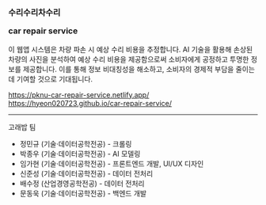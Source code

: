 <h3>수리수리차수리

car repair service</h3>

이 웹앱 시스템은 차량 파손 시 예상 수리 비용을 추정합니다. AI 기술을 활용해 손상된 차량의 사진을 분석하여 예상 수리 비용을 제공함으로써 소비자에게 공정하고 투명한 정보를 제공합니다. 이를 통해 정보 비대칭성을 해소하고, 소비자의 경제적 부담을 줄이는 데 기여할 것으로 기대됩니다.

https://pknu-car-repair-service.netlify.app/
https://hyeon020723.github.io/car-repair-service/

---

고래밥 팀

- 정민규 (기술·데이터공학전공) - 크롤링
- 박종우 (기술·데이터공학전공) - AI 모델링
- 임가현 (기술·데이터공학전공) - 프론트엔드 개발, UI/UX 디자인
- 신준성 (기술·데이터공학전공) - 데이터 전처리
- 배수정 (산업경영공학전공) - 데이터 전처리
- 문동욱 (기술·데이터공학전공) - 백엔드 개발

<!--
- Figma를 사용하여 UI/UX 디자인
- React로 개발
- Netlify로 배포
- 지도 검색 기능을 위해 KakaoMap API 사용 -->
